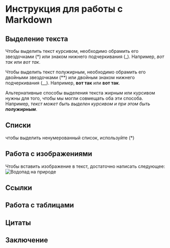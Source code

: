 # Инструкция для работы с Markdown

## Выделение текста

Чтобы выделить текст курсивом, необходимо обрамить его звездочками (*) или знаком нижнего подчеркивания (_). Например, *вот так* или _вот так_.

Чтобы выделить текст полужирным, необходимо обрамить его двойными звездочками (**) или двойным знаком нижнего подчеркивания (__). Например, **вот так** или __вот так__.

Альтернативные способы выделения текста жирным или курсивом нужны для того, чтобы мы могли совмещать оба эти способа. Например, _текст может быть выделен курсивом и при этом быть **полужирным**_.

## Списки

чтобы выделить ненумерованный список, используйте (*)

## Работа с изображениями

Чтобы вставить изображение в текст, достаточно написать следующее:
![Водопад на природе](waterfall.jpg)

## Ссылки

## Работа с таблицами

## Цитаты

## Заключение